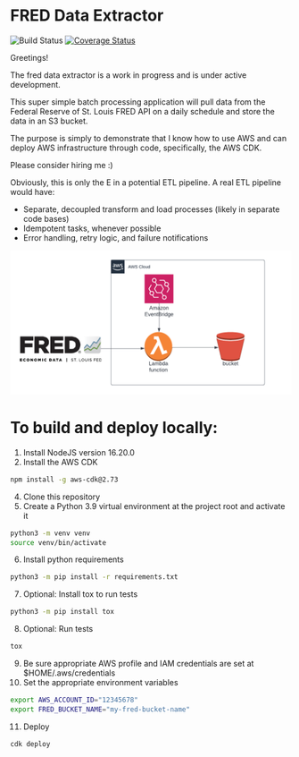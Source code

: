 # FRED Data Extractor

![Build Status](https://img.shields.io/github/actions/workflow/status/benforleo/fred-data-extractor/tests.yaml?branch=main)
[![Coverage Status](https://coveralls.io/repos/github/benforleo/fred-data-extractor/badge.svg?branch=main&kill_cache=1)](https://coveralls.io/github/benforleo/fred-data-extractor?branch=main)

Greetings! 

The fred data extractor is a work in progress and is under active development. 

This super simple batch processing application will pull data from the Federal Reserve of St. Louis FRED API
on a daily schedule and store the data in an S3 bucket. 

The purpose is simply to demonstrate that I know how to use AWS and can deploy AWS infrastructure through code, 
specifically, the AWS CDK.


Please consider hiring me :)

Obviously, this is only the E in a potential ETL pipeline. A real ETL pipeline would have:
- Separate, decoupled transform and load processes (likely in separate code bases)
- Idempotent tasks, whenever possible
- Error handling, retry logic, and failure notifications

![architecture](img/fred-data-extractor.png)


# To build and deploy locally:

1. Install NodeJS version 16.20.0
2. Install the AWS CDK

```bash
npm install -g aws-cdk@2.73
```
4. Clone this repository
5. Create a Python 3.9 virtual environment at the project root and activate it

```bash
python3 -m venv venv
source venv/bin/activate 
```
6. Install python requirements

```bash
python3 -m pip install -r requirements.txt 
```
7. Optional: Install tox to run tests

```bash
python3 -m pip install tox
```
8. Optional: Run tests

```bash
tox
```
9. Be sure appropriate AWS profile and IAM credentials are set at $HOME/.aws/credentials
11. Set the appropriate environment variables

```bash
export AWS_ACCOUNT_ID="12345678"
export FRED_BUCKET_NAME="my-fred-bucket-name"
```
11. Deploy

```bash
cdk deploy
```
